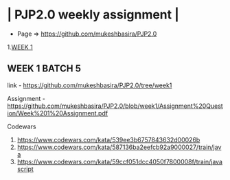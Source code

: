 | PJP2.0 weekly assignment |
========================

* Page => https://github.com/mukeshbasira/PJP2.0

1.[WEEK 1](#WEEK-1-BATCH-5)

## WEEK 1 BATCH 5
link - https://github.com/mukeshbasira/PJP2.0/tree/week1

Assignment - https://github.com/mukeshbasira/PJP2.0/blob/week1/Assignment%20Question/Week%201%20Assignment.pdf

Codewars
1. https://www.codewars.com/kata/539ee3b6757843632d00026b
2. https://www.codewars.com/kata/587136ba2eefcb92a9000027/train/java
3. https://www.codewars.com/kata/59ccf051dcc4050f7800008f/train/javascript

